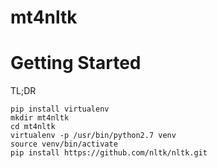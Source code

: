# mt4nltk

Getting Started
====

TL;DR

```
pip install virtualenv
mkdir mt4nltk
cd mt4nltk
virtualenv -p /usr/bin/python2.7 venv
source venv/bin/activate
pip install https://github.com/nltk/nltk.git
```

